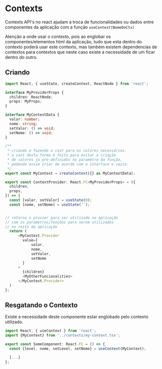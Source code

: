 # Contexts

Contexts API's no react ajudam a troca de funcionalidades ou dados entre componentes da aplicação com a função `useContext(NomeDoCtx)`

Atenção a onde usar o contexto, pois ao englobar os componentes/elementos html da aplicação, tudo que esta dentro do contexto poderá usar este contexto,
mas também existem dependencias de contextos para contextos que neste caso existe a necessidade de um ficar dentro do outro.

## Criando

```typescript
import React, { useState, createContext, ReactNode } from 'react';

interface MyProviderProps {
  children: ReactNode;
  props: MyProps;
}

interface MyContextData {
  valor: number;
  nome: string;
  setValor: () => void;
  setNome: () => void;
}

/**
 * criando e fazendo o cast para os valores necessários.
 * o cast desta forma é feito para evitar a criação
 * de valores ja pre-definidos no parametro da função,
 * podendo assim criar de acordo com a interface e vazio.
 */
export const MyContext = createContext({} as MyContextData);

export const ContextProvider: React.FC<MyProviderProps> = ({
  children,
  props,
}) => {
  const [valor, setValor] = useState(0);
  const [nome, setNome] = useState('');


// retorna o provier para ser utilizado na aplicação
// com os parametros/funções para serem utilizados
// no resto da aplicação
  return (
      <MyContext.Provider
        value={
            valor,
            nome,
            setValor,
            setNome
        }
      >
        {children}
        <MyOtherFuncionalities>
      </MyContext.Provider>
  )
};
```

## Resgatando o Contexto

Existe a necessidade deste componente estar englobado
pelo contexto utilizado.

```typescript
import React, { useContext } from 'react';
import {MyContext} from '../contexts/my-context.tsx';

export const SomeComponent: React.FC = () => {
  const {level, nome, setLevel, setNome} = useContext(MyContext);

  [...]
};
```
